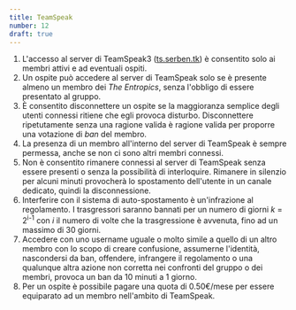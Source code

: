 ```yaml
---
title: TeamSpeak
number: 12
draft: true
---
```


1. L'accesso al server di TeamSpeak3 ([ts.serben.tk](ts3server://ts.serben.tk)) è consentito solo ai membri
   attivi e ad eventuali ospiti.
2. Un ospite può accedere al server di TeamSpeak solo se è presente almeno un membro
   dei _The Entropics_, senza l'obbligo di essere presentato al gruppo.
3. È consentito disconnettere un ospite se la maggioranza semplice degli utenti connessi 
   ritiene che egli provoca disturbo. Disconnettere ripetutamente senza una ragione valida
   è ragione valida per proporre una votazione di _ban_ del membro.
4. La presenza di un membro all'interno del server di TeamSpeak è sempre permessa, anche
   se non ci sono altri membri connessi.
5. Non è consentito rimanere connessi al server di TeamSpeak senza essere presenti o senza
   la possibilità di interloquire. Rimanere in silenzio per alcuni minuti provocherà lo
   spostamento dell'utente in un canale dedicato, quindi la disconnessione.
6. Interferire con il sistema di auto-spostamento è un'infrazione al regolamento. I 
   trasgressori saranno bannati per un numero di giorni _k_ = 2<sup>i-1</sup> con _i_ 
   il numero di volte che la trasgressione è avvenuta, fino ad un massimo di 30 giorni.
7. Accedere con uno username uguale o molto simile a quello di un altro membro con lo scopo
   di creare confusione, assumerne l'identità, nascondersi da ban, offendere, infrangere il
   regolamento o una qualunque altra azione non corretta nei confronti del gruppo o dei membri, 
   provoca un ban da 10 minuti a 1 giorno.
8. Per un ospite è possibile pagare una quota di 0.50€/mese per essere equiparato ad un membro
   nell'ambito di TeamSpeak.